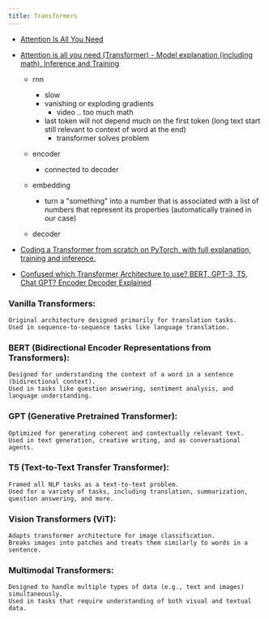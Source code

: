 ```yaml
---
title: Transformers
---
```


- [Attention Is All You Need](https://arxiv.org/abs/1706.03762)

- [Attention is all you need (Transformer) - Model explanation (including math), Inference and Training](https://www.youtube.com/watch?v=bCz4OMemCcA&ab_channel=UmarJamil)

  - rnn

    - slow
    - vanishing or exploding gradients
      - video .. too much math
    - last token will not depend much on the first token (long text start still relevant to context of word at the end)
      - transformer solves problem

  - encoder
    - connected to decoder
  - embedding
    - turn a "something" into a number that is associated with a list of numbers that represent its properties (automatically trained in our case)
  - decoder

- [Coding a Transformer from scratch on PyTorch, with full explanation, training and inference.](https://www.youtube.com/watch?v=ISNdQcPhsts&ab_channel=UmarJamil)

- [Confused which Transformer Architecture to use? BERT, GPT-3, T5, Chat GPT? Encoder Decoder Explained](https://www.youtube.com/watch?v=wuj8Hao1TT4&ab_channel=DatafuseAnalytics)

### Vanilla Transformers:

    Original architecture designed primarily for translation tasks.
    Used in sequence-to-sequence tasks like language translation.

### BERT (Bidirectional Encoder Representations from Transformers):

    Designed for understanding the context of a word in a sentence (bidirectional context).
    Used in tasks like question answering, sentiment analysis, and language understanding.

### GPT (Generative Pretrained Transformer):

    Optimized for generating coherent and contextually relevant text.
    Used in text generation, creative writing, and as conversational agents.

### T5 (Text-to-Text Transfer Transformer):

    Framed all NLP tasks as a text-to-text problem.
    Used for a variety of tasks, including translation, summarization, question answering, and more.

### Vision Transformers (ViT):

    Adapts transformer architecture for image classification.
    Breaks images into patches and treats them similarly to words in a sentence.

### Multimodal Transformers:

    Designed to handle multiple types of data (e.g., text and images) simultaneously.
    Used in tasks that require understanding of both visual and textual data.
